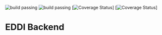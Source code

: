 ![build passing](https://badgen.net/badge/version/3.15.0/blue)
![build passing](https://badgen.net/badge/coverage/78.11%25/green)
[![Coverage Status][coveralls-src]]
[![Coverage Status][commit]]

[coveralls-src]: https://badgen.net/github/checks/testHTI/htiTest/develop

[commit]: https://badgen.net/github/commits/testHTI/htiTest/develop

# EDDI Backend
